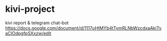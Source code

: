 # kivi-project
kivi report &amp; telegram chat-bot 
https://docs.google.com/document/d/1117uHtMYb4tTymRLNbWzcdxaAkiTvaClOdpgfpSXxzw/edit
